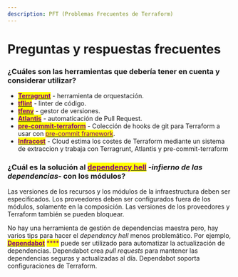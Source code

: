 ```yaml
---
description: PFT (Problemas Frecuentes de Terraform)
---
```


# Preguntas y respuestas frecuentes

### ¿Cuáles son las herramientas que debería tener en cuenta y considerar utilizar?

* [<mark style="color:purple;">**Terragrunt**</mark>](https://terragrunt.gruntwork.io) - herramienta de orquestación.
* [<mark style="color:purple;">**tflint**</mark>](https://github.com/terraform-linters/tflint) - linter de código.
* [<mark style="color:purple;">**tfenv**</mark>](https://github.com/tfutils/tfenv) - gestor de versiones.
* [<mark style="color:purple;">**Atlantis**</mark>](https://www.runatlantis.io) - automaticación de Pull Request.
* [<mark style="color:purple;">**pre-commit-terraform**</mark>](https://github.com/antonbabenko/pre-commit-terraform) - Colección de hooks de git para Terraform a usar con [<mark style="color:purple;">pre-commit framework</mark>](https://pre-commit.com).
* [<mark style="color:purple;">**Infracost**</mark>](https://www.infracost.io/) - Cloud estima los costes de Terraform mediante un sistema de extraccion y trabaja con Terragrunt, Atlantis y pre-commit-terraform

### **¿Cuál es la solución al** [<mark style="color:purple;">**dependency hell**</mark>](https://en.wikipedia.org/wiki/Dependency\_hell) **-**_**infierno de las dependencias**_**- con los módulos?**

Las versiones de los recursos y los módulos de la infraestructura deben ser especificados. Los proveedores deben ser configurados fuera de los módulos, solamente en la composición. Las versiones de los proveedores y Terraform también se pueden bloquear.

No hay una herramienta de gestión de dependencias maestra pero, hay varios tips para hacer el _dependency hell_ menos problemático. Por ejemplo, [<mark style="color:purple;">**Dependabot**</mark>](https://github.com) <mark style="color:purple;">\*\*\*\*</mark> puede ser utilizado para automatizar la actualización de dependencias. Dependabot crea _pull requests_ para mantener las dependencias seguras y actualizadas al día. Dependabot soporta configuraciones de Terraform.
